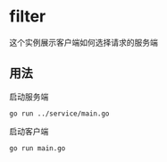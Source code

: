 # filter

这个实例展示客户端如何选择请求的服务端

## 用法

启动服务端

```shell
go run ../service/main.go
```

启动客户端

```shell
go run main.go
```